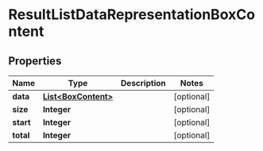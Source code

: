 
# ResultListDataRepresentationBoxContent

## Properties
Name | Type | Description | Notes
------------ | ------------- | ------------- | -------------
**data** | [**List&lt;BoxContent&gt;**](BoxContent.md) |  |  [optional]
**size** | **Integer** |  |  [optional]
**start** | **Integer** |  |  [optional]
**total** | **Integer** |  |  [optional]



